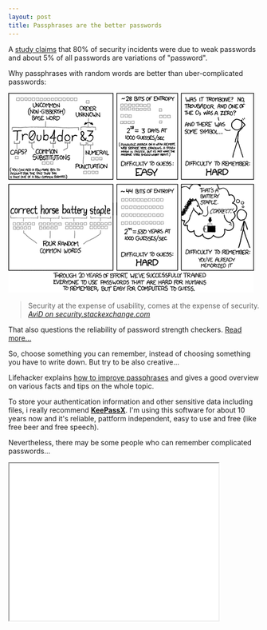 ```yaml
---
layout: post
title: Passphrases are the better passwords
---
```

A [study claims](http://www.zdnet.com/blog/service-oriented/passwords-are-the-weakest-link-in-enterprise-it-security-study/8682) that 80% of security incidents were due to weak passwords and about 5% of all passwords are variations of "password".

Why passphrases with random words are better than uber-complicated passwords:

[![Comic by XKCD.com](/media/xkcd-password-strength.gif)](http://xkcd.com/936/)

> Security at the expense of usability, comes at the expense of security.
> <cite>[AviD on security.stackexchange.com](http://security.stackexchange.com/a/6116)</cite>

That also questions the reliability of password strength checkers. [Read more...](http://security.stackexchange.com/a/2690)

So, choose something you can remember, instead of choosing something you have to write down. But try to be also creative...

Lifehacker explains [how to improve passphrases](http://lifehacker.com/5893510/using-common-phrases-makes-your-passphrase-password-useless-heres-how-to-pick-a-better-phrase) and gives a good overview on various facts and tips on the whole topic.

To store your authentication information and other sensitive data including files, i really recommend [**KeePassX**](https://www.keepassx.org/). I'm using this software for about 10 years now and it's reliable, pattform independent, easy to use and free (like free beer and free speech).

Nevertheless, there may be some people who can remember complicated passwords...

<iframe width="420" height="315" src="//www.youtube.com/embed/rAUVUUhf7U0?html5=1&amp;start=17" allowfullscreen></iframe>
